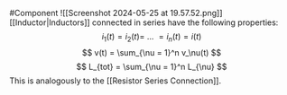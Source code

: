 #Component 
![[Screenshot 2024-05-25 at 19.57.52.png]]
[[Inductor|Inductors]] connected in series have the following properties: 
$$
i_1(t) = i_2(t) = \ ... \ = i_n(t) = i(t)
$$
$$
v(t) = \sum_{\nu = 1}^n v_\nu(t)
$$
$$
L_{tot} = \sum_{\nu = 1}^n L_{\nu}
$$
This is analogously to the [[Resistor Series Connection]].